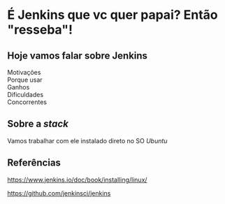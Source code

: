 # É Jenkins que vc quer papai? Então "resseba"!

## Hoje vamos falar sobre Jenkins

<p>
Motivações<br>
Porque usar<br>
Ganhos<br>
Dificuldades<br>
Concorrentes<br>
<p>

## Sobre a *stack*
Vamos trabalhar com ele instalado direto no SO *Ubuntu*

## Referências

https://www.jenkins.io/doc/book/installing/linux/

https://github.com/jenkinsci/jenkins